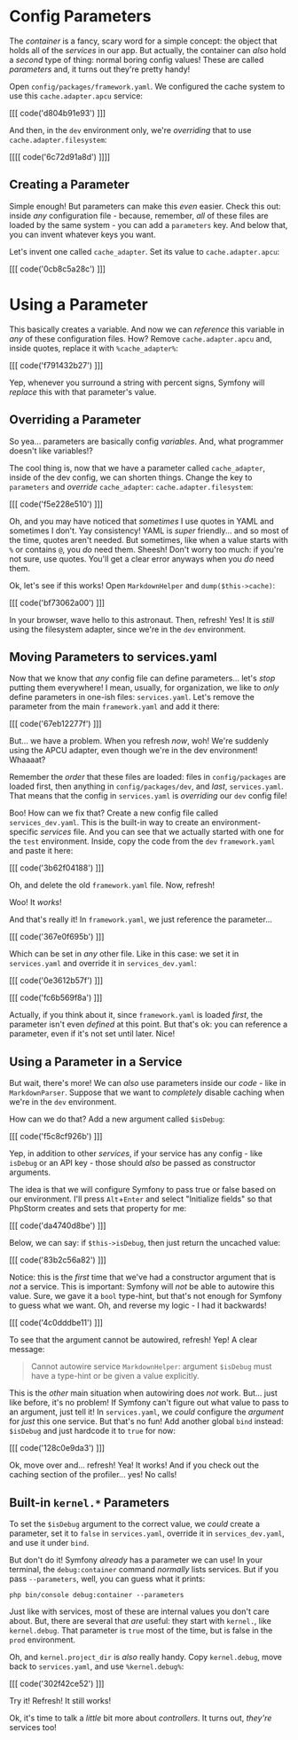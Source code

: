 # Config Parameters

The *container* is a fancy, scary word for a simple concept: the object that holds
all of the *services* in our app. But actually, the container can *also* hold a *second*
type of thing: normal boring config values! These are called *parameters* and, it
turns out they're pretty handy!

Open `config/packages/framework.yaml`. We configured the cache system to use this
`cache.adapter.apcu` service:

[[[ code('d804b91e93') ]]]

And then, in the `dev` environment only, we're *overriding* that to use
`cache.adapter.filesystem`:

[[[[ code('6c72d91a8d') ]]]]

## Creating a Parameter

Simple enough! But parameters can make this *even* easier. Check this out: inside
*any* configuration file - because, remember, *all* of these files are loaded by
the same system - you can add a `parameters` key. And below that, you can invent
whatever keys you want. 

Let's invent one called `cache_adapter`. Set its value to `cache.adapter.apcu`:

[[[ code('0cb8c5a28c') ]]]

# Using a Parameter

This basically creates a variable. And now we can *reference* this variable in *any*
of these configuration files. How? Remove `cache.adapter.apcu` and, inside quotes,
replace it with `%cache_adapter%`:

[[[ code('f791432b27') ]]]

Yep, whenever you surround a string with percent signs, Symfony will *replace* this
with that parameter's value.

## Overriding a Parameter

So yea... parameters are basically config *variables*. And, what programmer doesn't
like variables!?

The cool thing is, now that we have a parameter called `cache_adapter`, inside of
the dev config, we can shorten things. Change the key to `parameters` and *override*
`cache_adapter`: `cache.adapter.filesystem`:

[[[ code('f5e228e510') ]]]

Oh, and you may have noticed that *sometimes* I use quotes in YAML and sometimes
I don't. Yay consistency! YAML is *super* friendly... and so most of the time, quotes
aren't needed. But sometimes, like when a value starts with `%` or contains `@`,
you *do* need them. Sheesh! Don't worry too much: if you're not sure, use quotes.
You'll get a clear error anyways when you *do* need them.

Ok, let's see if this works! Open `MarkdownHelper` and `dump($this->cache)`:

[[[ code('bf73062a00') ]]]

In your browser, wave hello to this astronaut. Then, refresh! Yes! It is *still* using
the filesystem adapter, since we're in the `dev` environment.

## Moving Parameters to services.yaml

Now that we know that *any* config file can define parameters... let's *stop* putting
them everywhere! I mean, usually, for organization, we like to *only* define parameters
in one-ish files: `services.yaml`. Let's remove the parameter from the main
`framework.yaml` and add it there:

[[[ code('67eb12277f') ]]]

But... we have a problem. When you refresh *now*, woh! We're suddenly using the
APCU adapter, even though we're in the dev environment! Whaaaat?

Remember the *order* that these files are loaded: files in `config/packages` are
loaded first, then anything in `config/packages/dev`, and *last*, `services.yaml`.
That means that the config in `services.yaml` is *overriding* our `dev` config file!

Boo! How can we fix that? Create a new config file called `services_dev.yaml`. This
is the built-in way to create an environment-specific *services* file. And you can
see that we actually started with one for the `test` environment. Inside, copy the
code from the `dev` `framework.yaml` and paste it here:

[[[ code('3b62f04188') ]]]

Oh, and delete the old `framework.yaml` file. Now, refresh!

Woo! It *works*!

And that's really it! In `framework.yaml`, we just reference the parameter...

[[[ code('367e0f695b') ]]]

Which can be set in *any* other file. Like in this case: we set it in `services.yaml`
and override it in `services_dev.yaml`:

[[[ code('0e3612b57f') ]]]

[[[ code('fc6b569f8a') ]]]

Actually, if you think about it, since `framework.yaml` is loaded *first*, the parameter
isn't even *defined* at this point. But that's ok: you can reference a parameter,
even if it's not set until later. Nice!

## Using a Parameter in a Service

But wait, there's more! We can *also* use parameters inside our *code* - like
in `MarkdownParser`. Suppose that we want to *completely* disable caching when we're
in the `dev` environment.

How can we do that? Add a new argument called `$isDebug`:

[[[ code('f5c8cf926b') ]]]

Yep, in addition to other *services*, if your service has any config - like `isDebug`
or an API key - those should *also* be passed as constructor arguments.

The idea is that we will configure Symfony to pass true or false based on our
environment. I'll press `Alt`+`Enter` and select "Initialize fields" so that PhpStorm
creates and sets that property for me:

[[[ code('da4740d8be') ]]]

Below, we can say: if `$this->isDebug`, then just return the uncached value:

[[[ code('83b2c56a82') ]]]

Notice: this is the *first* time that we've had a constructor argument that is
*not* a service. This is important: Symfony will *not* be able to autowire this value.
Sure, we gave it a `bool` type-hint, but that's not enough for Symfony to guess
what we want. Oh, and reverse my logic - I had it backwards!

[[[ code('4c0dddbe11') ]]]

To see that the argument cannot be autowired, refresh! Yep! A clear message:

> Cannot autowire service `MarkdownHelper`: argument `$isDebug` must have a type-hint
> or be given a value explicitly.

This is the *other* main situation when autowiring does *not* work. But... just
like before, it's no problem! If Symfony can't figure out what value to pass to
an argument, just tell it! In `services.yaml`, we *could* configure the *argument*
for *just* this one service. But that's no fun! Add another global `bind` instead:
`$isDebug` and just hardcode it to `true` for now:

[[[ code('128c0e9da3') ]]]

Ok, move over and... refresh! Yea! It works! And if you check out the caching section
of the profiler... yes! No calls!

## Built-in `kernel.*` Parameters

To set the `$isDebug` argument to the correct value, we *could* create a parameter,
set it to `false` in `services.yaml`, override it in `services_dev.yaml`, and use
it under `bind`.

But don't do it! Symfony *already* has a parameter we can use! In your terminal,
the `debug:container` command *normally* lists services. But if you pass `--parameters`,
well, you can guess what it prints:

```terminal-silent
php bin/console debug:container --parameters
```

Just like with services, most of these are internal values you don't care about.
But, there are several that *are* useful: they start with `kernel.`, like `kernel.debug`.
That parameter is `true` most of the time, but is false in the `prod` environment.

Oh, and `kernel.project_dir` is *also* really handy. Copy `kernel.debug`, move back
to `services.yaml`, and use `%kernel.debug%`:

[[[ code('302f42ce52') ]]]

Try it! Refresh! It still works!

Ok, it's time to talk a *little* bit more about *controllers*. It turns out, *they're*
services too!
